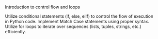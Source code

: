 Introduction to control flow and loops

Utilize conditional statements (if, else, elif) to control the flow of execution in Python code.
Implement Match Case statements using proper syntax.
Utilize for loops to iterate over sequences (lists, tuples, strings, etc.) efficiently.
